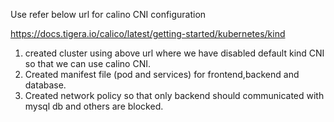 Use refer below url for calino CNI configuration

https://docs.tigera.io/calico/latest/getting-started/kubernetes/kind

1. created cluster using above url where we have disabled default kind CNI so that we can use calino CNI.
2. Created manifest file (pod and services) for frontend,backend and database.
3. Created network policy so that only backend should communicated with mysql db and others are blocked.